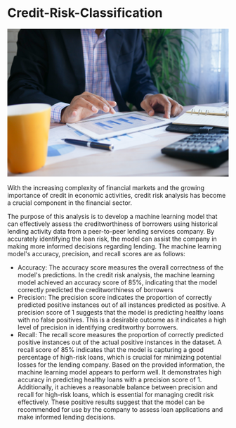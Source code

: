 # Credit-Risk-Classification

![Logo](https://github.com/ernestosm23/credit-risk-classification/blob/main/Credit_Risk/loan_analysis.jpg)
   
With the increasing complexity of financial markets and the growing importance of credit in economic activities, credit risk analysis has become a crucial component in the financial sector.

The purpose of this analysis is to develop a machine learning model that can effectively assess the creditworthiness of borrowers using historical lending activity data from a peer-to-peer lending services company. By accurately identifying the loan risk, the model can assist the company in making more informed decisions regarding lending.
The machine learning model's accuracy, precision, and recall scores are as follows:
- Accuracy: The accuracy score measures the overall correctness of the model's predictions. In the credit risk analysis, the machine learning model achieved an accuracy score of 85%, indicating that the model correctly predicted the creditworthiness of borrowers
- Precision: The precision score indicates the proportion of correctly predicted positive instances out of all instances predicted as positive. A precision score of 1 suggests that the model is predicting healthy loans with no false positives. This is a desirable outcome as it indicates a high level of precision in identifying creditworthy borrowers.
- Recall: The recall score measures the proportion of correctly predicted positive instances out of the actual positive instances in the dataset. A recall score of 85% indicates that the model is capturing a good percentage of high-risk loans, which is crucial for minimizing potential losses for the lending company.
Based on the provided information, the machine learning model appears to perform well. It demonstrates high accuracy in predicting healthy loans with a precision score of 1. Additionally, it achieves a reasonable balance between precision and recall for high-risk loans, which is essential for managing credit risk effectively. These positive results suggest that the model can be recommended for use by the company to assess loan applications and make informed lending decisions.

